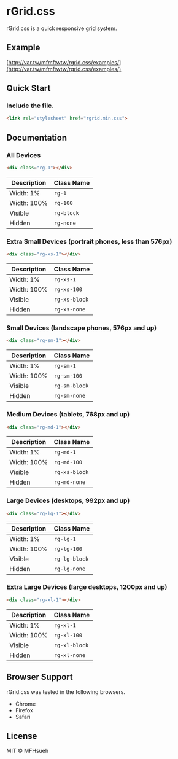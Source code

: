# rGrid.css

rGrid.css is a quick responsive grid system.

## Example

[http://var.tw/mfmftwtw/rgrid.css/examples/](http://var.tw/mfmftwtw/rgrid.css/examples/)

## Quick Start

### Include the file.

```html
<link rel="stylesheet" href="rgrid.min.css">
```

## Documentation

### All Devices

```html
<div class="rg-1"></div>
```

| Description | Class Name |
| ----------- | ---------- | 
| Width: 1%   | `rg-1`     |
| Width: 100% | `rg-100`   |
| Visible     | `rg-block` |
| Hidden      | `rg-none`  |

### Extra Small Devices (portrait phones, less than 576px)

```html
<div class="rg-xs-1"></div>
```

| Description | Class Name    |
| ----------- | ------------- | 
| Width: 1%   | `rg-xs-1`     |
| Width: 100% | `rg-xs-100`   |
| Visible     | `rg-xs-block` |
| Hidden      | `rg-xs-none`  |

### Small Devices (landscape phones, 576px and up)

```html
<div class="rg-sm-1"></div>
```

| Description | Class Name    |
| ----------- | ------------- | 
| Width: 1%   | `rg-sm-1`     |
| Width: 100% | `rg-sm-100`   |
| Visible     | `rg-sm-block` |
| Hidden      | `rg-sm-none`  |

### Medium Devices (tablets, 768px and up)

```html
<div class="rg-md-1"></div>
```

| Description | Class Name    |
| ----------- | ------------- | 
| Width: 1%   | `rg-md-1`     |
| Width: 100% | `rg-md-100`   |
| Visible     | `rg-xs-block` |
| Hidden      | `rg-md-none`  |

### Large Devices (desktops, 992px and up)

```html
<div class="rg-lg-1"></div>
```

| Description | Class Name    |
| ----------- | ------------- | 
| Width: 1%   | `rg-lg-1`     |
| Width: 100% | `rg-lg-100`   |
| Visible     | `rg-lg-block` |
| Hidden      | `rg-lg-none`  |

### Extra Large Devices (large desktops, 1200px and up)

```html
<div class="rg-xl-1"></div>
```

| Description | Class Name    |
| ----------  | ------------- | 
| Width: 1%   | `rg-xl-1`     |
| Width: 100% | `rg-xl-100`   |
| Visible     | `rg-xl-block` |
| Hidden      | `rg-xl-none`  |

## Browser Support

rGrid.css was tested in the following browsers.

- Chrome
- Firefox
- Safari

## License

MIT © MFHsueh